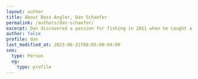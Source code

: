 ```yaml
---
layout: author
title: About Bass Angler, Dan Schaefer
permalink: /authors/dan-schaefer/
excerpt: Dan discovered a passion for fishing in 2011 when he caught a fairly large, largemouth bass. Since that day, he has caught the fishing bug and has been exploring new fishing spots throughout Northeast Ohio and writing about those experiences on this blog.
author: false
profile: dan
last_modified_at: 2023-06-21T08:05:00-04:00
seo:
  type: Person
  og:
    type: profile
---
```

